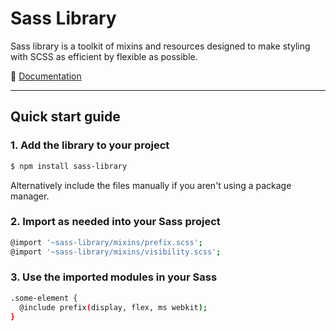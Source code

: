 # Sass Library

Sass library is a toolkit of mixins and resources designed to make styling with SCSS as efficient by flexible as possible.

📒 [Documentation](https://cam1.gitbook.io/sass-library/)


-----


## Quick start guide

### 1. Add the library to your project

  ```bash
  $ npm install sass-library
  ```

  Alternatively include the files manually if you aren't using a package manager.

### 2. Import as needed into your Sass project

  ```bash
  @import '~sass-library/mixins/prefix.scss';
  @import '~sass-library/mixins/visibility.scss';
  ```

### 3. Use the imported modules in your Sass

  ```bash
  .some-element {
    @include prefix(display, flex, ms webkit);
  }
  ```
